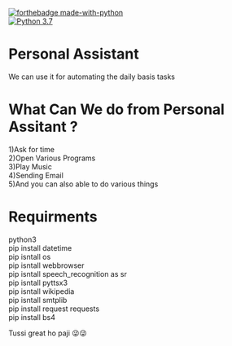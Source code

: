 [![forthebadge made-with-python](http://ForTheBadge.com/images/badges/made-with-python.svg)](https://www.python.org/)                 
[![Python 3.7](https://img.shields.io/badge/python-3.7-blue.svg)](https://www.python.org/downloads/release/python-360/)  

# Personal Assistant
We can use it for automating the daily basis tasks

<h1>What Can We do from Personal Assitant ?</h1>
1)Ask for time<br>
2)Open Various Programs<br>
3)Play Music<br>
4)Sending Email<br>
5)And you can also able to do various things

<h1>Requirments</h1>
python3<br>
pip install datetime<br>
pip isntall os<br>
pip isntall webbrowser<br>
pip isntall speech_recognition as sr<br>
pip isntall pyttsx3<br>
pip isntall wikipedia<br>
pip isntall smtplib<br>
pip install request requests<br>
pip install bs4<br>

Tussi great ho paji 😜😜
